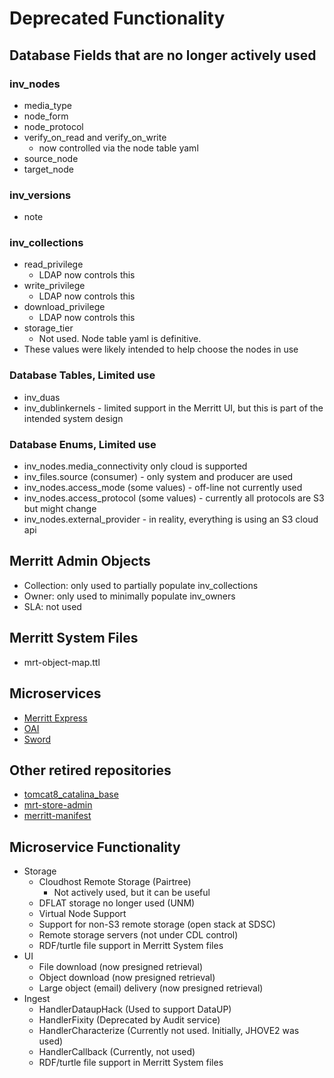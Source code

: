 # Deprecated Functionality

## Database Fields that are no longer actively used

### inv_nodes
- media_type 
- node_form
- node_protocol
- verify_on_read and verify_on_write
  - now controlled via the node table yaml
- source_node
- target_node

### inv_versions
- note 

### inv_collections
- read_privilege 
  - LDAP now controls this
- write_privilege 
  - LDAP now controls this
- download_privilege
  - LDAP now controls this
- storage_tier 
  - Not used.  Node table yaml is definitive.
- These values were likely intended to help choose the nodes in use

### Database Tables, Limited use
- inv_duas
- inv_dublinkernels - limited support in the Merritt UI, but this is part of the intended system design

### Database Enums, Limited use
- inv_nodes.media_connectivity only cloud is supported
- inv_files.source (consumer) - only system and producer are used
- inv_nodes.access_mode (some values) - off-line not currently used
- inv_nodes.access_protocol (some values) - currently all protocols are S3 but might change
- inv_nodes.external_provider - in reality, everything is using an S3 cloud api

## Merritt Admin Objects
- Collection: only used to partially populate inv_collections
- Owner: only used to minimally populate inv_owners
- SLA: not used

## Merritt System Files
- mrt-object-map.ttl 

## Microservices
- [Merritt Express](https://github.com/CDLUC3/mrt-doc/wiki/Merritt-Express-(Archived))
- [OAI](https://github.com/CDLUC3/mrt-oai)
- [Sword](https://github.com/CDLUC3/mrt-sword)

## Other retired repositories
- [tomcat8_catalina_base](https://github.com/CDLUC3/tomcat8_catalina_base)
- [mrt-store-admin](https://github.com/CDLUC3/mrt-store-admin)
- [merritt-manifest](https://github.com/CDLUC3/merritt-manifest)

## Microservice Functionality
- Storage
  - Cloudhost Remote Storage (Pairtree)
    - Not actively used, but it can be useful
  - DFLAT storage no longer used (UNM) 
  - Virtual Node Support
  - Support for non-S3 remote storage (open stack at SDSC)
  - Remote storage servers (not under CDL control)
  - RDF/turtle file support in Merritt System files
- UI 
  - File download (now presigned retrieval) 
  - Object download (now presigned retrieval)
  - Large object (email) delivery (now presigned retrieval)
- Ingest
  - HandlerDataupHack (Used to support DataUP)
  - HandlerFixity (Deprecated by Audit service)
  - HandlerCharacterize (Currently not used.  Initially, JHOVE2 was used)
  - HandlerCallback (Currently, not used)
  - RDF/turtle file support in Merritt System files
